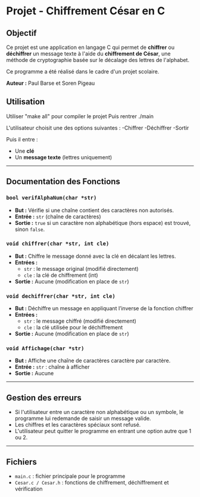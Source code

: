 #  Projet - Chiffrement César en C

##  Objectif

Ce projet est une application en langage C qui permet de **chiffrer** ou **déchiffrer** un message texte à l'aide du **chiffrement de César**, une méthode de cryptographie basée sur le décalage des lettres de l'alphabet.

Ce programme a été réalisé dans le cadre d'un projet scolaire.

**Auteur :** Paul Barse et Soren Pigeau


##  Utilisation
Utiliser "make all" pour compiler le projet
Puis rentrer ./main

L'utilisateur choisit une des options suivantes :
-Chiffrer
-Déchiffrer
-Sortir

Puis il entre :
- Une **clé**
- Un **message texte** (lettres uniquement)

---

##  Documentation des Fonctions

### `bool verifAlphaNum(char *str)`
- **But :** Vérifie si une chaîne contient des caractères non autorisés.
- **Entrée :** `str` (chaîne de caractères)
- **Sortie :** `true` si un caractère non alphabétique (hors espace) est trouvé, sinon `false`.

### `void chiffrer(char *str, int cle)`
- **But :** Chiffre le message donné avec la clé en décalant les lettres.
- **Entrées :**
  - `str` : le message original (modifié directement)
  - `cle` : la clé de chiffrement (int)
- **Sortie :** Aucune (modification en place de `str`)

### `void dechiffrer(char *str, int cle)`
- **But :** Déchiffre un message en appliquant l’inverse de la fonction chiffrer 
- **Entrées :**
  - `str` : le message chiffré (modifié directement)
  - `cle` : la clé utilisée pour le déchiffrement
- **Sortie :** Aucune (modification en place de `str`)

### `void Affichage(char *str)`
- **But :** Affiche une chaîne de caractères caractère par caractère.
- **Entrée :** `str` : chaîne à afficher
- **Sortie :** Aucune

---

##  Gestion des erreurs

- Si l'utilisateur entre un caractère non alphabétique ou un symbole, le programme lui redemande de saisir un message valide.
- Les chiffres et les caractères spéciaux sont refusé.
- L'utilisateur peut quitter le programme en entrant une option autre que 1 ou 2.

---

##  Fichiers

- `main.c` : fichier principale pour le programme
- `Cesar.c / Cesar.h` : fonctions de chiffrement, déchiffrement et vérification
